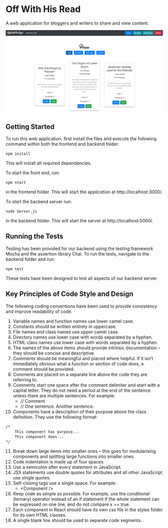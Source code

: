 # Off With His Read

A web application for bloggers and writers to share and view content.

![Home screen of application](HomeScreen.JPG)

## Getting Started
To run this web application, first install the files and execute the following command within both the frontend and backend folder:
```
npm install
```
This will install all required dependencies.  

To start the front end, run:
```
npm start
```
in the frontend folder. This will start the application at http://localhost:3000/.  

To start the backend server run:
```
node Server.js
```
in the backend folder. This will start the server at http://localhost:5000/.

## Running the Tests
Testing has been provided for our backend using the testing framework Mocha and the assertion library Chai.
To run the tests, navigate to the backend folder and run:
```
npm test
```
These tests have been designed to test all aspects of our backend server.

## Key Principles of Code Style and Design
The following coding conventions have been used to provide consistency and improve readability of code.

1.	Variable names and function names use lower camel case.
2.	Constants should be written entirely in uppercase.
3.	File names and class names use upper camel case.
4.	Directory names use lower case with words separated by a hyphen.
5.	HTML class names use lower case with words separated by a hyphen.
6.	The names of the above items should provide intrinsic documentation – they should be concise and descriptive.
7.	Comments should be meaningful and placed where helpful. If it isn’t immediately obvious what a function or section of code does, a comment should be provided.
8.	Comments are placed on a separate line above the code they are referring to.
9.	Comments start one space after the comment delimiter and start with a capital letter. They do not need a period at the end of the sentence unless there are multiple sentences. For example:
    - // Comment
    - // One sentence. Another sentence.
10. Components have a description of their purpose above the class definition. They use the following format:
```
/*  
    This component has purpose...
    This component does...
*/
```
11.	Break down large items into smaller ones – this goes for modularising components and splitting large functions into smaller ones.
12.	Code indentation is made up of four spaces.
13.	Use a semicolon after every statement in JavaScript.
14.	JSX statements use double quotes for attributes and all other JavaScript use single quotes.
15.	Self-closing tags use a single space. For example:
    - \<Component />
16.	Keep code as simple as possible. For example, use the conditional (ternary) operator instead of an if statement if the whole statement can be expressed on one line, and do not compare x == true.
17.	Each component in React should have its own css file in the styles folder for its own HTML classes.
18.	A single blank line should be used to separate code segments.
